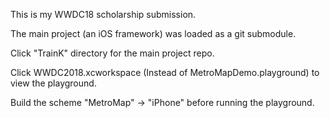 This is my WWDC18 scholarship submission.

The main project (an iOS framework) was loaded as a git submodule.

Click "TrainK" directory for the main project repo.

Click WWDC2018.xcworkspace (Instead of MetroMapDemo.playground) to view the playground.

Build the scheme "MetroMap" -> "iPhone" before running the playground.
